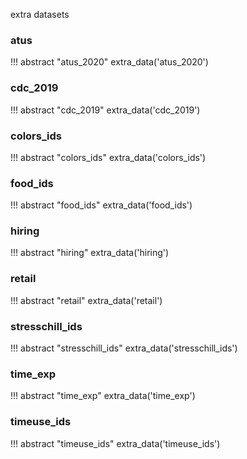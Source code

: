 extra datasets

### atus

!!! abstract "atus_2020"
      extra_data('atus_2020')

### cdc_2019

!!! abstract "cdc_2019"
      extra_data('cdc_2019')

### colors_ids

!!! abstract "colors_ids"
      extra_data('colors_ids')

### food_ids

!!! abstract "food_ids"
      extra_data('food_ids')

### hiring

!!! abstract "hiring"
      extra_data('hiring')

### retail

!!! abstract "retail"
      extra_data('retail')
      
### stresschill_ids

!!! abstract "stresschill_ids"
      extra_data('stresschill_ids')

### time_exp

!!! abstract "time_exp"
      extra_data('time_exp')

### timeuse_ids

!!! abstract "timeuse_ids"
      extra_data('timeuse_ids')
